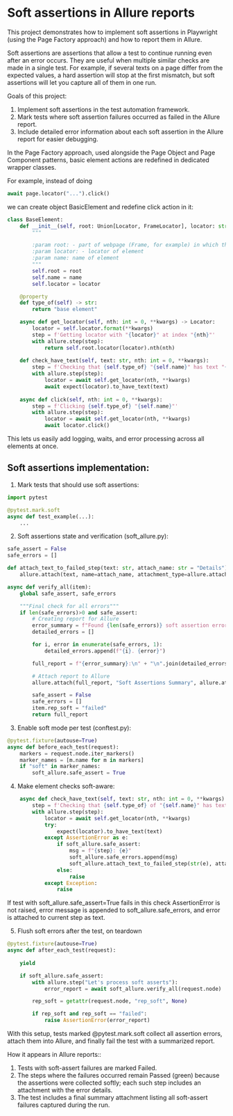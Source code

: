 # Soft assertions in Allure reports

This project demonstrates how to implement soft assertions in Playwright (using the Page Factory approach) and how to report them in Allure.

Soft assertions are assertions that allow a test to continue running even after an error occurs. 
They are useful when multiple similar checks are made in a single test. 
For example, if several texts on a page differ from the expected values, a hard assertion will stop at the first mismatch, but soft assertions will let you capture all of them in one run.

Goals of this project:
1. Implement soft assertions in the test automation framework.
2. Mark tests where soft assertion failures occurred as failed in the Allure report.
3. Include detailed error information about each soft assertion in the Allure report for easier debugging.

In the Page Factory approach, used alongside the Page Object and Page Component patterns, 
basic element actions are redefined in dedicated wrapper classes. 

For example, instead of doing
```python
await page.locator("...").click()
```
we can create object BasicElement and redefine click action in it:
```python
class BaseElement:
    def __init__(self, root: Union[Locator, FrameLocator], locator: str, name: str):
        """

        :param root: - part of webpage (Frame, for example) in which the locator is searched . If the locator is searched over all webpage root can be set to page.locator("body")
        :param locator: - locator of element
        :param name: name of element
        """
        self.root = root
        self.name = name
        self.locator = locator

    @property
    def type_of(self) -> str:
        return "base element"

    async def get_locator(self, nth: int = 0, **kwargs) -> Locator:
        locator = self.locator.format(**kwargs)
        step = f'Getting locator with "{locator}" at index "{nth}"'
        with allure.step(step):
            return self.root.locator(locator).nth(nth)
    
    def check_have_text(self, text: str, nth: int = 0, **kwargs):
        step = f'Checking that {self.type_of} "{self.name}" has text "{text}"'
        with allure.step(step):
            locator = await self.get_locator(nth, **kwargs)
            await expect(locator).to_have_text(text)
            
    async def click(self, nth: int = 0, **kwargs):
        step = f'Clicking {self.type_of} "{self.name}"'
        with allure.step(step):
            locator = await self.get_locator(nth, **kwargs)
            await locator.click()
```

This lets us easily add logging, waits, and error processing across all elements at once.

## Soft assertions implementation:
1. Mark tests that should use soft assertions:
```python
import pytest

@pytest.mark.soft
async def test_example(...):
    ...
```
2. Soft assertions state and verification (soft_allure.py):
```python
safe_assert = False
safe_errors = []

def attach_text_to_failed_step(text: str, attach_name: str = "Details"):
    allure.attach(text, name=attach_name, attachment_type=allure.attachment_type.TEXT)

async def verify_all(item):
    global safe_assert, safe_errors

    """Final check for all errors"""
    if len(safe_errors)>0 and safe_assert:
        # Creating report for Allure
        error_summary = f"Found {len(safe_errors)} soft assertion errors"
        detailed_errors = []

        for i, error in enumerate(safe_errors, 1):
            detailed_errors.append(f"{i}. {error}")

        full_report = f"{error_summary}:\n" + "\n".join(detailed_errors)

        # Attach report to Allure
        allure.attach(full_report, "Soft Assertions Summary", allure.attachment_type.TEXT)

        safe_assert = False
        safe_errors = []
        item.rep_soft = "failed"
        return full_report
```
3. Enable soft mode per test (conftest.py):
```python
@pytest.fixture(autouse=True)
async def before_each_test(request):
    markers = request.node.iter_markers()
    marker_names = [m.name for m in markers]
    if "soft" in marker_names:
        soft_allure.safe_assert = True
```
4. Make element checks soft-aware:
```python
    async def check_have_text(self, text: str, nth: int = 0, **kwargs):
        step = f'Checking that {self.type_of} of "{self.name}" has text "{text}"'
        with allure.step(step):
            locator = await self.get_locator(nth, **kwargs)
            try:
                expect(locator).to_have_text(text)
            except AssertionError as e:
                if soft_allure.safe_assert:
                    msg = f"{step}: {e}"
                    soft_allure.safe_errors.append(msg)
                    soft_allure.attach_text_to_failed_step(str(e), attach_name="Soft assertion")
                else:
                    raise
            except Exception:
                raise
```

If test with soft_allure.safe_assert=True fails in this check AssertionError is not raised, 
error message is appended to soft_allure.safe_errors, and error is attached to current step as text.

5. Flush soft errors after the test, on teardown
```python
@pytest.fixture(autouse=True)
async def after_each_test(request):
    
    yield

    if soft_allure.safe_assert:
        with allure.step("Let's process soft asserts"):
            error_report = await soft_allure.verify_all(request.node)

        rep_soft = getattr(request.node, "rep_soft", None)

        if rep_soft and rep_soft == "failed":
            raise AssertionError(error_report)
```

With this setup, tests marked @pytest.mark.soft collect all assertion errors, attach them into Allure, and finally fail the test with a summarized report. 

How it appears in Allure reports::
1. Tests with soft-assert failures are marked Failed.
2. The steps where the failures occurred remain Passed (green) because the assertions were collected softly; each such step includes an attachment with the error details.
3. The test includes a final summary attachment listing all soft-assert failures captured during the run.
